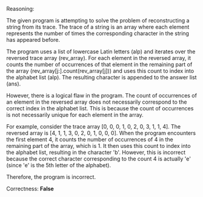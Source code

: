 Reasoning:

The given program is attempting to solve the problem of reconstructing a string from its trace. The trace of a string is an array where each element represents the number of times the corresponding character in the string has appeared before.

The program uses a list of lowercase Latin letters (alp) and iterates over the reversed trace array (rev_array). For each element in the reversed array, it counts the number of occurrences of that element in the remaining part of the array (rev_array[j:].count(rev_array[j])) and uses this count to index into the alphabet list (alp). The resulting character is appended to the answer list (ans).

However, there is a logical flaw in the program. The count of occurrences of an element in the reversed array does not necessarily correspond to the correct index in the alphabet list. This is because the count of occurrences is not necessarily unique for each element in the array.

For example, consider the trace array [0, 0, 0, 1, 0, 2, 0, 3, 1, 1, 4]. The reversed array is [4, 1, 1, 3, 0, 2, 0, 1, 0, 0, 0]. When the program encounters the first element 4, it counts the number of occurrences of 4 in the remaining part of the array, which is 1. It then uses this count to index into the alphabet list, resulting in the character 'b'. However, this is incorrect because the correct character corresponding to the count 4 is actually 'e' (since 'e' is the 5th letter of the alphabet).

Therefore, the program is incorrect.

Correctness: **False**